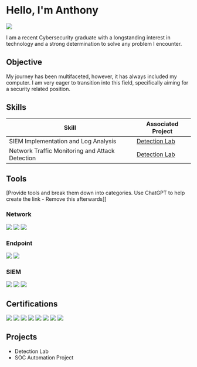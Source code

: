 # Hello, I'm Anthony
<a href="https://www.linkedin.com/in/anthony-arena-39420915b/"><img src="https://img.shields.io/badge/-LinkedIn-0072b1?&style=for-the-badge&logo=linkedin&logoColor=white" /></a>

I am a recent Cybersecurity graduate with a longstanding interest in technology and a strong determination to solve any problem I encounter.

## Objective

My journey has been multifaceted, however, it has always included my computer. I am very eager to transition into this field, specifically aiming for a security related position.

## Skills

| Skill                                         | Associated Project         |
|-----------------------------------------------|----------------------------|
| SIEM Implementation and Log Analysis          | <a href="https://google.com">Detection Lab</a>|
| Network Traffic Monitoring and Attack Detection | <a href="https://google.com">Detection Lab</a>|

## Tools
[Provide tools and break them down into categories. Use ChatGPT to help create the link - Remove this afterwards]]

### Network
<div>
    <img src="https://img.shields.io/badge/-Wireshark-1679A7?&style=for-the-badge&logo=Wireshark&logoColor=white" />
    <img src="https://img.shields.io/badge/-Suricata-EF3B2D?&style=for-the-badge&logo=Suricata&logoColor=white" />
    <img src="https://img.shields.io/badge/-Zeek-777BB4?&style=for-the-badge&logo=Zeek&logoColor=white" />
</div>

### Endpoint
<div>
    <img src="https://img.shields.io/badge/-Microsoft_Defender_for_Endpoint-00A4EF?&style=for-the-badge&logo=Microsoft&logoColor=white" />
    <img src="https://img.shields.io/badge/-Velociraptor-4B275F?&style=for-the-badge&logo=Velociraptor&logoColor=white" />
</div>

### SIEM
<div>
    <img src="https://img.shields.io/badge/-Microsoft_Sentinel-0078D4?&style=for-the-badge&logo=Microsoft&logoColor=white" />
    <img src="https://img.shields.io/badge/-Splunk-000000?&style=for-the-badge&logo=Splunk&logoColor=white" />
    <img src="https://img.shields.io/badge/-Elastic-005571?&style=for-the-badge&logo=Elastic&logoColor=white" />
</div>

## Certifications
<div>
<img src="https://img.shields.io/badge/-Pentest%2B-FF0000?&style=for-the-badge&logo=CompTIA&logoColor=white" />
<img src="https://img.shields.io/badge/-CySA%2B-0000FF?&style=for-the-badge&logo=CompTIA&logoColor=white" />
<img src="https://img.shields.io/badge/-Security%2B-FF0000?&style=for-the-badge&logo=CompTIA&logoColor=white" />
<img src="https://img.shields.io/badge/-SSCP-008000?&style=for-the-badge&logo=ISC2&logoColor=white" />
<img src="https://img.shields.io/badge/-Network%2B-0000FF?&style=for-the-badge&logo=CompTIA&logoColor=white" />
<img src="https://img.shields.io/badge/-A%2B-FF0000?&style=for-the-badge&logo=CompTIA&logoColor=white" />
<img src="https://img.shields.io/badge/-ITIL%204%20Foundation-008000?&style=for-the-badge&logo=ITIL&logoColor=white" />
<img src="https://img.shields.io/badge/-Project%2B-FFA500?&style=for-the-badge&logo=CompTIA&logoColor=white" />
</div>

## Projects
- Detection Lab
- SOC Automation Project

